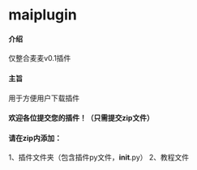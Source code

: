 # maiplugin

#### 介绍
仅整合麦麦v0.1插件

#### 主旨
用于方便用户下载插件


#### 欢迎各位提交您的插件！（只需提交zip文件）

#### 请在zip内添加：
1、插件文件夹（包含插件py文件，__init__.py）
2、教程文件